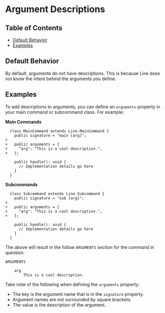# Argument Descriptions

## Table of Contents

- [Default Behavior](#default-behavior)
- [Examples](#examples)

## Default Behavior

By default, arguments do not have descriptions. This is because Line does not
know the intent behind the arguments you define.

## Examples

To add descriptions to arguments, you can define an `arguments` property in your
main command or subcommand class. For example:

**Main Commands**

```diff-typescript
  class MainCommand extends Line.MainCommand {
    public signature = "main [arg]";
+
+   public arguments = {
+     "arg": "This is a cool description.",
+   };

    public handle(): void {
      // Implementation details go here
    }
  }
```

**Subcommands**

```diff-typescript
  class Subcommand extends Line.Subcommand {
    public signature = "sub [arg]";
+
+   public arguments = {
+     "arg": "This is a cool description.",
+   };

    public handle(): void {
      // Implementation details go here
    }
  }
```

The above will result in the follow `ARGUMENTS` section for the command in
question:

```text
ARGUMENTS

    arg
        This is a cool description.
```

Take note of the following when defining the `arguments` property:

- The key is the argument name that is in the `signature` property.
- Argument names are not surrounded by square brackets.
- The value is the description of the argument.
